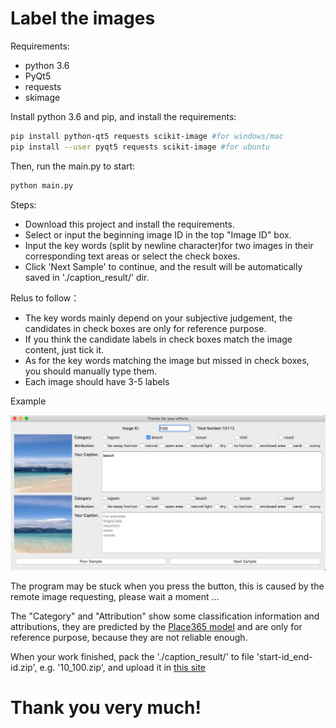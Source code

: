 # Label the images

Requirements:
 * python 3.6
 * PyQt5
 * requests
 * skimage

Install python 3.6 and pip, and install the requirements:
``` bash
pip install python-qt5 requests scikit-image #for windows/mac 
pip install --user pyqt5 requests scikit-image #for ubuntu 
```

Then, run the main.py to start:
``` bash
python main.py
```
Steps:
* Download this project and install the requirements.
* Select or input the beginning image ID in the top "Image ID" box.
* Input the key words (split by newline character)for two images in their corresponding text areas or select the check boxes.
* Click 'Next Sample' to continue, and the result will be automatically saved in './caption_result/' dir.
 
Relus to follow：
* The key words mainly depend on your subjective judgement, the candidates in check boxes are only for reference purpose.
* If you think the candidate labels in check boxes match the image content, just tick it.
* As for the key words matching the image but missed in check boxes, you should manually type them.
* Each image should have 3-5 labels

Example

![image](example.png)

The program may be stuck when you press the button, this is caused by the remote image requesting, please wait a moment ...

The "Category" and "Attribution" show some classification information and attributions, they are predicted by the [Place365 model](https://github.com/CSAILVision/places365) and are only for reference purpose, because they are not reliable enough.

When your work finished, pack the './caption_result/' to file 'start-id_end-id.zip', e.g. '10_100.zip', and upload it in [this site](http://holer.cc:50347)
# Thank you very much!
